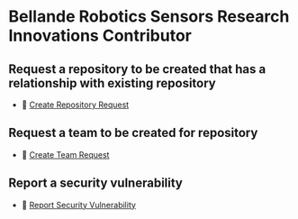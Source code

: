 # Bellande Robotics Sensors Research Innovations Contributor

## Request a repository to be created that has a relationship with existing repository
- 🚀 [Create Repository Request](https://github.com/Robotics-Sensors/bellande_robotics_sensors_research_innovations_contributor/issues/new/choose)

## Request a team to be created for repository
- 👥 [Create Team Request](https://github.com/Robotics-Sensors/bellande_robotics_sensors_research_innovations_contributor/issues/new/choose)

## Report a security vulnerability 
- 🔐 [Report Security Vulnerability](https://github.com/Robotics-Sensors/bellande_robotics_sensors_research_innovations_contributor/issues/new/choose)
